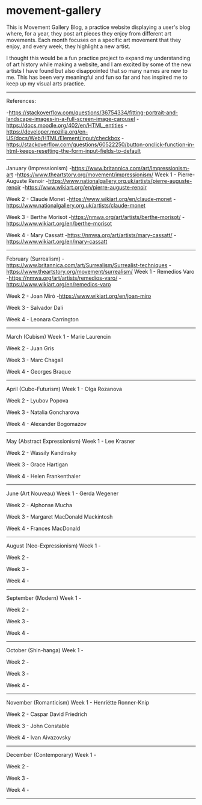 # movement-gallery

This is Movement Gallery Blog, a practice website displaying a user's blog where, for a year, they post art pieces they enjoy from different art movements.
Each month focuses on a specific art movement that they enjoy, and every week, they highlight a new artist.

I thought this would be a fun practice project to expand my understanding of art history while making a website, and I am excited by some of the new artists I have found but also disappointed that so many names are new to me. This has been very meaningful and fun so far and has inspired me to keep up my visual arts practice.

--------------------------------------------------------------------------

References:

-https://stackoverflow.com/questions/36754334/fitting-portrait-and-landscape-images-in-a-full-screen-image-carousel
-https://docs.moodle.org/402/en/HTML_entities
-https://developer.mozilla.org/en-US/docs/Web/HTML/Element/input/checkbox
-https://stackoverflow.com/questions/60522250/button-onclick-function-in-html-keeps-resetting-the-form-input-fields-to-default

--------------------------------------------------------------------------

January (Impressionism)
-https://www.britannica.com/art/Impressionism-art
-https://www.theartstory.org/movement/impressionism/
Week 1 - Pierre-Auguste Renoir
    -https://www.nationalgallery.org.uk/artists/pierre-auguste-renoir
    -https://www.wikiart.org/en/pierre-auguste-renoir

Week 2 - Claude Monet
    -https://www.wikiart.org/en/claude-monet
    -https://www.nationalgallery.org.uk/artists/claude-monet

Week 3 - Berthe Morisot
    -https://nmwa.org/art/artists/berthe-morisot/
    -https://www.wikiart.org/en/berthe-morisot

Week 4 - Mary Cassatt
    -https://nmwa.org/art/artists/mary-cassatt/
    -https://www.wikiart.org/en/mary-cassatt

--------------------------------------------------------------------------

February (Surrealism)
-https://www.britannica.com/art/Surrealism/Surrealist-techniques
-https://www.theartstory.org/movement/surrealism/
Week 1 - Remedios Varo
    -https://nmwa.org/art/artists/remedios-varo/
    -https://www.wikiart.org/en/remedios-varo

Week 2 - Joan Mir&#243;
    -https://www.wikiart.org/en/joan-miro

Week 3 - Salvador Dali

Week 4 - Leonara Carrington

--------------------------------------------------------------------------

March (Cubism)
Week 1 - Marie Laurencin

Week 2 - Juan Gris

Week 3 - Marc Chagall

Week 4 - Georges Braque

--------------------------------------------------------------------------

April (Cubo-Futurism)
Week 1 - Olga Rozanova

Week 2 - Lyubov Popova 

Week 3 - Natalia Goncharova

Week 4 - Alexander Bogomazov

--------------------------------------------------------------------------

May (Abstract Expressionism)
Week 1 - Lee Krasner

Week 2 - Wassily Kandinsky

Week 3 - Grace Hartigan

Week 4 - Helen Frankenthaler

--------------------------------------------------------------------------

June (Art Nouveau)
Week 1 - Gerda Wegener

Week 2 - Alphonse Mucha

Week 3 - Margaret MacDonald Mackintosh

Week 4 - Frances MacDonald

--------------------------------------------------------------------------

August (Neo-Expressionism)
Week 1 - 

Week 2 - 

Week 3 - 

Week 4 - 

--------------------------------------------------------------------------

September (Modern)
Week 1 - 

Week 2 - 

Week 3 - 

Week 4 - 

--------------------------------------------------------------------------

October (Shin-hanga)
Week 1 - 

Week 2 - 

Week 3 - 

Week 4 -

--------------------------------------------------------------------------

November (Romanticism)
Week 1 - Henriëtte Ronner-Knip

Week 2 - Caspar David Friedrich

Week 3 - John Constable

Week 4 - Ivan Aivazovsky

--------------------------------------------------------------------------

December (Contemporary)
Week 1 - 

Week 2 - 

Week 3 - 

Week 4 - 

--------------------------------------------------------------------------
